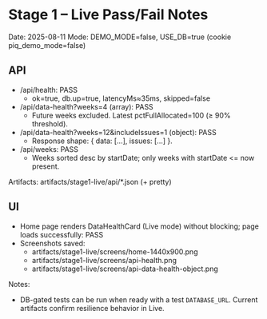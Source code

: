 # Stage 1 – Live Pass/Fail Notes

Date: 2025-08-11
Mode: DEMO_MODE=false, USE_DB=true (cookie piq_demo_mode=false)

## API
- /api/health: PASS
  - ok=true, db.up=true, latencyMs≈35ms, skipped=false
- /api/data-health?weeks=4 (array): PASS
  - Future weeks excluded. Latest pctFullAllocated=100 (≥ 90% threshold).
- /api/data-health?weeks=12&includeIssues=1 (object): PASS
  - Response shape: { data: [...], issues: [...] }.
- /api/weeks: PASS
  - Weeks sorted desc by startDate; only weeks with startDate <= now present.

Artifacts: artifacts/stage1-live/api/*.json (+ pretty)

## UI
- Home page renders DataHealthCard (Live mode) without blocking; page loads successfully: PASS
- Screenshots saved:
  - artifacts/stage1-live/screens/home-1440x900.png
  - artifacts/stage1-live/screens/api-health.png
  - artifacts/stage1-live/screens/api-data-health-object.png

Notes:
- DB-gated tests can be run when ready with a test `DATABASE_URL`. Current artifacts confirm resilience behavior in Live.
